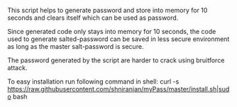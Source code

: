 This script helps to generate password and store into memory for 10 seconds and clears itself which can be used as password.

Since generated code only stays into memory for 10 seconds, the code used to generate salted-password can be saved in less secure environment as long as the master salt-password is secure.

The password generated by the script are harder to crack using bruitforce attack.


To easy installation run following command in shell:
curl -s https://raw.githubusercontent.com/shniranjan/myPass/master/install.sh|sudo bash

